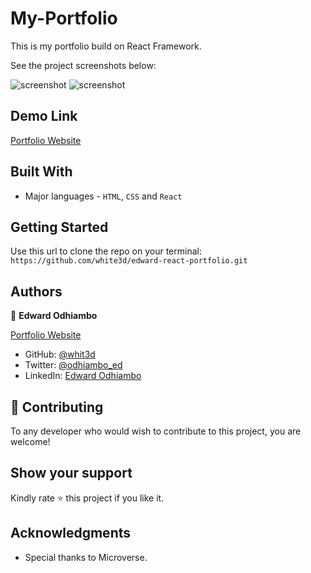 # My-Portfolio
This is my portfolio build on React Framework.

See the project screenshots below:

![screenshot](https://github.com/white3d/My-Portfolio/blob/main/assets/img/screenshot1.png)
![screenshot](https://github.com/white3d/My-Portfolio/raw/main/assets/img/screenshot2.png)

## Demo Link

[Portfolio Website](https://www.edwardodhiambo.com)


## Built With

- Major languages - `HTML`, `CSS` and `React`

## Getting Started

Use this url to clone the repo on your terminal: `https://github.com/white3d/edward-react-portfolio.git`

## Authors

👤 **Edward Odhiambo**

[Portfolio Website](https://www.edwardodhiambo.com)

- GitHub: [@whit3d](https://github.com/white3d)
- Twitter: [@odhiambo_ed](https://twitter.com/odhiambo_ed)
- LinkedIn: [Edward Odhiambo](https://www.linkedin.com/in/edward-odhiambo-6a462a21b/)


## 🤝 Contributing

To any developer who would wish to contribute to this project, you are welcome!


## Show your support

Kindly rate ⭐️ this project if you like it.
## Acknowledgments

- Special thanks to Microverse.